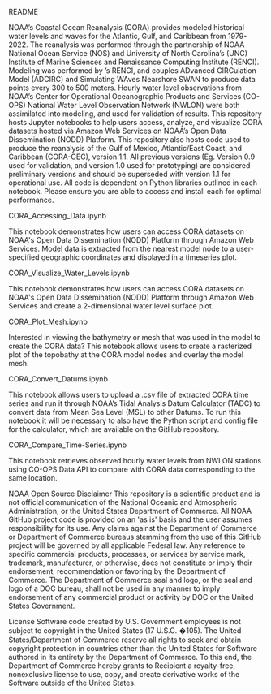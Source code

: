 README

NOAA’s Coastal Ocean Reanalysis (CORA) provides modeled historical water levels and waves for the Atlantic, Gulf, and Caribbean from 1979-2022. The reanalysis was performed through the partnership of NOAA National Ocean Service (NOS) and University of North Carolina’s (UNC) Institute of Marine Sciences and Renaissance Computing Institute (RENCI). Modeling was performed by ’s  RENCI, and couples ADvanced CIRCulation Model (ADCIRC) and Simulating WAves Nearshore SWAN to produce data points every 300 to 500 meters. Hourly water level observations from NOAA’s Center for Operational Oceanographic Products and Services (CO-OPS) National Water Level Observation Network (NWLON) were both assimilated into modeling, and used for validation of results. This repository hosts Jupyter notebooks to help users access, analyze, and visualize CORA datasets hosted via Amazon Web Services on NOAA’s Open Data Dissemination (NODD) Platform. This repository also hosts code used to produce the reanalysis of the Gulf of Mexico, Atlantic/East Coast, and Caribbean (CORA-GEC), version 1.1. All previous versions (Eg. Version 0.9 used for validation, and version 1.0 used for prototyping) are considered preliminary versions and should be superseded with version 1.1 for operational use. All code is dependent on Python libraries outlined in each notebook. Please ensure you are able to access and install each for optimal performance. 

CORA_Accessing_Data.ipynb

This notebook demonstrates how users can access CORA datasets on NOAA's Open Data Dissemination (NODD) Platform through Amazon Web Services. Model data is extracted  from the nearest model node to a user-specified geographic coordinates and displayed in a timeseries plot. 

CORA_Visualize_Water_Levels.ipynb

This notebook demonstrates how users can access CORA datasets on NOAA's Open Data Dissemination (NODD) Platform through Amazon Web Services and create a 2-dimensional water level surface plot.


CORA_Plot_Mesh.ipynb

Interested in viewing the bathymetry or mesh that was used in the model to create the CORA data? This notebook allows users to create a rasterized plot of the topobathy at the CORA model nodes and overlay the model mesh.


CORA_Convert_Datums.ipynb

This notebook allows users to upload a .csv file of extracted CORA time series and run it through NOAA’s Tidal Analysis Datum Calculator (TADC) to convert data from Mean Sea Level (MSL) to other Datums. To run this notebook it will be necessary to also have the Python script and config file for the calculator, which are available on the GitHub repository.


CORA_Compare_Time-Series.ipynb

This notebook retrieves observed hourly water levels from NWLON stations using CO-OPS Data API to compare with CORA data corresponding to the same location. 


NOAA Open Source Disclaimer
This repository is a scientific product and is not official communication of the National Oceanic and Atmospheric Administration, or the United States Department of Commerce. All NOAA GitHub project code is provided on an 'as is' basis and the user assumes responsibility for its use. Any claims against the Department of Commerce or Department of Commerce bureaus stemming from the use of this GitHub project will be governed by all applicable Federal law. Any reference to specific commercial products, processes, or services by service mark, trademark, manufacturer, or otherwise, does not constitute or imply their endorsement, recommendation or favoring by the Department of Commerce. The Department of Commerce seal and logo, or the seal and logo of a DOC bureau, shall not be used in any manner to imply endorsement of any commercial product or activity by DOC or the United States Government.

License
Software code created by U.S. Government employees is not subject to copyright in the United States (17 U.S.C. �105). The United States/Department of Commerce reserve all rights to seek and obtain copyright protection in countries other than the United States for Software authored in its entirety by the Department of Commerce. To this end, the Department of Commerce hereby grants to Recipient a royalty-free, nonexclusive license to use, copy, and create derivative works of the Software outside of the United States.

